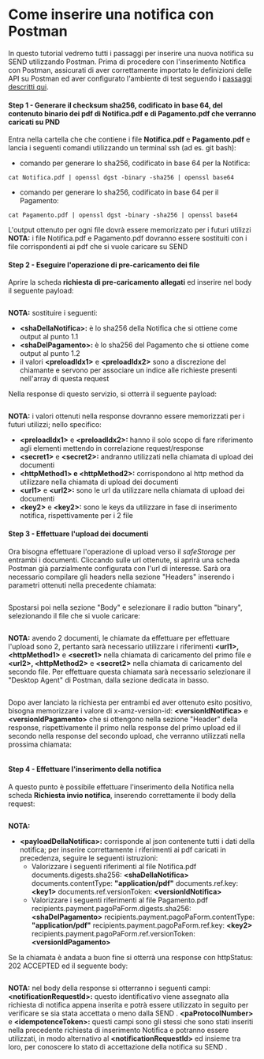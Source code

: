 # Come inserire  una notifica con Postman

In questo tutorial vedremo tutti i passaggi per inserire una nuova notifica su SEND utilizzando Postman. Prima di procedere con l'inserimento Notifica con Postman, assicurati di aver correttamente importato le definizioni delle API su Postman ed aver configurato l'ambiente di test seguendo i [passaggi descritti qui](https://developer.pagopa.it/send/guides/knowledge-base/v1.0/knowledge-base-di-piattaforma-notifiche/generazione-client-e-definizioni-delle-api).

#### Step 1 - Generare il checksum sha256, codificato in base 64, del contenuto binario dei pdf di Notifica.pdf e di Pagamento.pdf che verranno caricati su PND

Entra nella cartella che che contiene i file **Notifica.pdf** e **Pagamento.pdf** e lancia i seguenti comandi utilizzando un terminal ssh (ad es. git bash):

* comando per generare lo sha256, codificato in base 64 per la Notifica:

```
cat Notifica.pdf | openssl dgst -binary -sha256 | openssl base64
```

* comando per generare lo sha256, codificato in base 64 per il Pagamento:

```
cat Pagamento.pdf | openssl dgst -binary -sha256 | openssl base64
```

L'output ottenuto per ogni file dovrà essere memorizzato per i futuri utilizzi **NOTA:** i file Notifica.pdf e Pagamento.pdf dovranno essere sostituiti con i file corrispondenti ai pdf che si vuole caricare su SEND

#### Step 2 - Eseguire l'operazione di pre-caricamento dei file

Aprire la scheda **richiesta di pre-caricamento allegati** ed inserire nel body il seguente payload:

<figure><img src=".gitbook/assets/inserimento-notifica-con-postman.png" alt=""><figcaption></figcaption></figure>

**NOTA:** sostituire i seguenti:

* **\<shaDellaNotifica>:** è lo sha256 della Notifica che si ottiene come output al punto 1.1
* **\<shaDelPagamento>:** è lo sha256 del Pagamento che si ottiene come output al punto 1.2
* il valori **\<preloadIdx1>** e **\<preloadIdx2>** sono a discrezione del chiamante e servono per associare un indice alle richieste presenti nell'array di questa request

Nella response di questo servizio, si otterrà il seguente payload:

<figure><img src=".gitbook/assets/response_payload.png" alt=""><figcaption></figcaption></figure>

**NOTA:** i valori ottenuti nella response dovranno essere memorizzati per i futuri utilizzi; nello specifico:

* **\<preloadIdx1>** e **\<preloadIdx2>:** hanno il solo scopo di fare riferimento agli elementi mettendo in correlazione request/response
* **\<secret1>** e **\<secret2>:** andranno utilizzati nella chiamata di upload dei documenti
* **\<httpMethod1> e \<httpMethod2>:** corrispondono al http method da utilizzare nella chiamata di upload dei documenti
* **\<url1>** e **\<url2>:** sono le url da utilizzare nella chiamata di upload dei documenti
* **\<key2>** e **\<key2>:** sono le keys da utilizzare in fase di inserimento notifica, rispettivamente per i 2 file

#### Step 3 - Effettuare l'upload dei documenti

Ora bisogna effettuare l'operazione di upload verso il _safeStorage_ per entrambi i documenti. Cliccando sulle url ottenute, si aprirà una scheda Postman già parzialmente configurata con l'url di interesse. Sarà ora necessario compilare gli headers nella sezione "Headers" inserendo i parametri ottenuti nella precedente chiamata:

<figure><img src=".gitbook/assets/header.png" alt=""><figcaption></figcaption></figure>

Spostarsi poi nella sezione "Body" e selezionare il radio button "binary", selezionando il file che si vuole caricare:

<figure><img src=".gitbook/assets/body.png" alt=""><figcaption></figcaption></figure>

**NOTA:** avendo 2 documenti, le chiamate da effettuare per effettuare l'upload sono 2, pertanto sarà necessario utilizzare i riferimenti **\<url1>, \<httpMethod1>** e **\<secret1>** nella chiamata di caricamento del primo file e **\<url2>, \<httpMethod2>** e **\<secret2>** nella chiamata di caricamento del secondo file. Per effettuare questa chiamata sarà necessario selezionare il "Desktop Agent" di Postman, dalla sezione dedicata in basso.

<figure><img src=".gitbook/assets/agent.png" alt=""><figcaption></figcaption></figure>

Dopo aver lanciato la richiesta per entrambi ed aver ottenuto esito positivo, bisogna memorizzare i valore di x-amz-version-id: **\<versionIdNotifica>** e **\<versionIdPagamento>** che si ottengono nella sezione "Header" della response, rispettivamente il primo nella response del primo upload ed il secondo nella response del secondo upload, che verranno utilizzati nella prossima chiamata:

<figure><img src=".gitbook/assets/response_header.png" alt=""><figcaption></figcaption></figure>

#### Step 4 - Effettuare l'inserimento della notifica

A questo punto è possibile effettuare l'inserimento della Notifica nella scheda **Richiesta invio notifica**, inserendo correttamente il body della request:

<figure><img src=".gitbook/assets/body_requests.png" alt=""><figcaption></figcaption></figure>

**NOTA:**

* **\<payloadDellaNotifica>:** corrisponde al json contenente tutti i dati della notifica; per inserire correttamente i riferimenti ai pdf caricati in precedenza, seguire le seguenti istruzioni:
  * Valorizzare i seguenti riferimenti al file Notifica.pdf documents.digests.sha256: **\<shaDellaNotifica>** documents.contentType: **"application/pdf"** documents.ref.key: **\<key1>** documents.ref.versionToken: **\<versionIdNotifica>**
  * Valorizzare i seguenti riferimenti al file Pagamento.pdf recipients.payment.pagoPaForm.digests.sha256: **\<shaDelPagamento>** recipients.payment.pagoPaForm.contentType: **"application/pdf"** recipients.payment.pagoPaForm.ref.key: **\<key2>** recipients.payment.pagoPaForm.ref.versionToken: **\<versionIdPagamento>**

Se la chiamata è andata a buon fine si otterrà una response con httpStatus: 202 ACCEPTED ed il seguente body:

<figure><img src=".gitbook/assets/accepted_request.png" alt=""><figcaption></figcaption></figure>

**NOTA:** nel body della response si otterranno i seguenti campi: **\<notificationRequestId>:** questo identificativo viene assegnato alla richiesta di notifica appena inserita e potrà essere utilizzato in seguito per verificare se sia stata accettata o meno dalla SEND . **\<paProtocolNumber>** e **\<idempotenceToken>:** questi campi sono gli stessi che sono stati inseriti nella precedente richiesta di inserimento Notifica e potranno essere utilizzati, in modo alternativo al **\<notificationRequestId>** ed insieme tra loro, per conoscere lo stato di accettazione della notifica su SEND .
